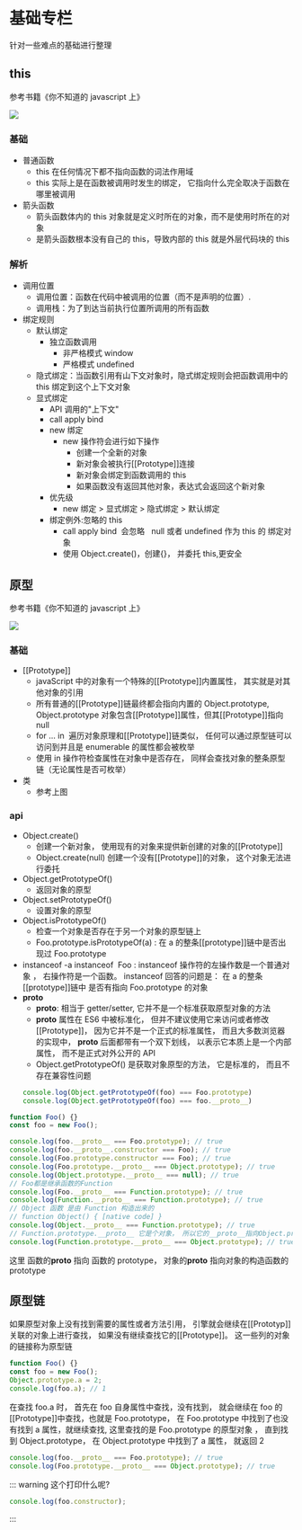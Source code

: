 # 基础专栏

针对一些难点的基础进行整理

## this

参考书籍《你不知道的 javascript 上》

<script setup>
import Image from "../components/Image/index.vue"
</script>
<Image  src="./images/你不知道的javascript上.jpg" />

### 基础

- 普通函数
  - this 在任何情况下都不指向函数的词法作用域
  - this 实际上是在函数被调用时发生的绑定， 它指向什么完全取决于函数在哪里被调用
- 箭头函数
  - 箭头函数体内的 this 对象就是定义时所在的对象，而不是使用时所在的对象
  - 是箭头函数根本没有自己的 this，导致内部的 this 就是外层代码块的 this

### 解析

- 调用位置
  - 调用位置：函数在代码中被调用的位置（而不是声明的位置）.
  - 调用栈：为了到达当前执行位置所调用的所有函数
- <span class="k-p">绑定规则</span>
  - 默认绑定
    - 独立函数调用
      - 非严格模式 window
      - 严格模式 undefined
  - 隐式绑定：当函数引用有山下文对象时，隐式绑定规则会把函数调用中的 this 绑定到这个上下文对象
  - 显式绑定
    - API 调用的"上下文"
    - call apply bind
    - new 绑定
      - new 操作符会进行如下操作
        - 创建一个全新的对象
        - 新对象会被执行[[Prototype]]连接
        - 新对象会绑定到函数调用的 this
        - 如果函数没有返回其他对象，表达式会返回这个新对象
    - 优先级
      - new 绑定 > 显式绑定 > 隐式绑定 > 默认绑定
    - 绑定例外:忽略的 this
      - call apply bind  会忽略   null 或者 undefined 作为 this 的 绑定对象
      - 使用 Object.create()，创建{}， 并委托 this,更安全

## 原型

参考书籍《你不知道的 javascript 上》

<Image  src="./images/原型.jpg" />

### 基础

- [[Prototype]]
  - javaScript 中的对象有一个特殊的[[Prototype]]内置属性， 其实就是对其他对象的引用
  - 所有普通的[[Prototype]]链最终都会指向内置的 Object.prototype, Object.prototype 对象包含[[Prototype]]属性，但其[[Prototype]]指向 null
  - for ... in  遍历对象原理和[[Prototype]]链类似， 任何可以通过原型链可以访问到并且是 enumerable 的属性都会被枚举
  - 使用 in 操作符检查属性在对象中是否存在， 同样会查找对象的整条原型链（无论属性是否可枚举）
- 类
  - 参考上图

### api

- Object.create()
  - 创建一个新对象， 使用现有的对象来提供新创建的对象的[[Prototype]]
  - Object.create(null) 创建一个没有[[Prototype]]的对象， 这个对象无法进行委托
- Object.getPrototypeOf()
  - 返回对象的原型
- Object.setPrototypeOf()
  - 设置对象的原型
- Object.isPrototypeOf()
  - 检查一个对象是否存在于另一个对象的原型链上
  - Foo.prototype.isPrototypeOf(a) : 在 a 的整条[[prototype]]链中是否出现过 Foo.prototype
- instanceof
  -a instanceof  Foo : instanceof 操作符的左操作数是一个普通对象 ， 右操作符是一个函数。 instanceof 回答的问题是： 在 a 的整条[[prototype]]链中 是否有指向 Foo.prototype 的对象
- <span class="k-p">__proto__</span>
  - __proto__: 相当于 getter/setter, 它并不是一个标准获取原型对象的方法
  - __proto__ 属性在 ES6 中被标准化， 但并不建议使用它来访问或者修改[[Prototype]]， 因为它并不是一个正式的标准属性， 而且大多数浏览器的实现中， __proto__ 后面都带有一个双下划线， 以表示它本质上是一个内部属性， 而不是正式对外公开的 API
  - Object.getPrototypeOf() 是获取对象原型的方法， 它是标准的， 而且不存在兼容性问题
  ```js
  console.log(Object.getPrototypeOf(foo) === Foo.prototype)
  console.log(Object.getPrototypeOf(foo) === foo.__proto__)
  ```

```js
function Foo() {}
const foo = new Foo();

console.log(foo.__proto__ === Foo.prototype); // true
console.log(foo.__proto__.constructor === Foo); // true
console.log(Foo.prototype.constructor === Foo); // true
console.log(Foo.prototype.__proto__ === Object.prototype); // true
console.log(Object.prototype.__proto__ === null); // true
// Foo都是继承函数的Function
console.log(Foo.__proto__ === Function.prototype); // true
console.log(Function.__proto__ === Function.prototype); // true
// Object 函数 是由 Function 构造出来的
// function Object() { [native code] }
console.log(Object.__proto__ === Function.prototype); // true
// Function.prototype.__proto__ 它是个对象， 所以它的__proto__指向Object.prototype
console.log(Function.prototype.__proto__ === Object.prototype); // true
```

这里 函数的**proto** 指向 函数的 prototype， 对象的**proto** 指向对象的构造函数的 prototype

## 原型链

如果原型对象上没有找到需要的属性或者方法引用， 引擎就会继续在[[Prototyp]]关联的对象上进行查找， 如果没有继续查找它的[[Prototype]]。 这一些列的对象的链接称为原型链

```js
function Foo() {}
const foo = new Foo();
Object.prototype.a = 2;
console.log(foo.a); // 1
```

在查找 foo.a 时， 首先在 foo 自身属性中查找，没有找到， 就会继续在 foo 的[[Prototype]]中查找，也就是 Foo.prototype， 在 Foo.prototype 中找到了也没有找到 a 属性，就继续查找, 这里查找的是 Foo.prototype 的原型对象 ， 直到找到 Object.prototype， 在 Object.prototype 中找到了 a 属性， 就返回 2

```js
console.log(foo.__proto__ === Foo.prototype); // true
console.log(Foo.prototype.__proto__ === Object.prototype); // true
```

::: warning
这个打印什么呢?

```js
console.log(foo.constructor);
```

:::
